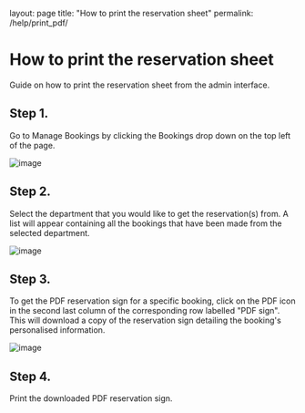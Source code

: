 layout: page
title: "How to print the reservation sheet"
permalink: /help/print_pdf/

# How to print the reservation sheet
Guide on how to print the reservation sheet from the admin interface.

## Step 1.

Go to Manage Bookings by clicking the Bookings drop down on the top left of the page.

![image](https://user-images.githubusercontent.com/88474382/135210315-4345d032-f2ba-4de8-958b-b299b2a58b29.png)

## Step 2. 

Select the department that you would like to get the reservation(s) from. A list will appear containing all the bookings that have been made from the selected department.

![image](https://user-images.githubusercontent.com/88474382/135707326-2d427a97-41a5-4425-ab00-ec10d1064908.png)

## Step 3.

To get the PDF reservation sign for a specific booking, click on the PDF icon in the second last column of the corresponding row labelled "PDF sign". This will download a copy of the reservation sign detailing the booking's personalised information.

![image](https://user-images.githubusercontent.com/88474382/135707429-f7bbe50e-cc99-4b13-bea5-2419f9a0f00c.png)


## Step 4.

Print the downloaded PDF reservation sign.
